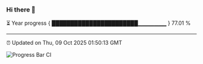 ### Hi there 👋

⏳ Year progress { ███████████████████████▁▁▁▁▁▁▁ } 77.01 %

---

⏰ Updated on Thu, 09 Oct 2025 01:50:13 GMT

![Progress Bar CI](https://github.com/ZhaoGui/ZhaoGui/workflows/Progress%20Bar%20CI/badge.svg)
